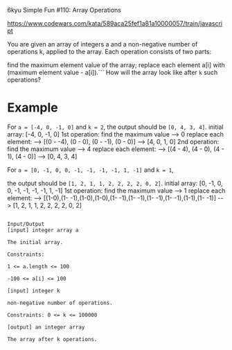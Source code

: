 6kyu Simple Fun #110: Array Operations

https://www.codewars.com/kata/589aca25fef1a81a10000057/train/javascript

You are given an array of integers a and a non-negative number of operations k, applied to the array. Each operation consists of two parts:

find the maximum element value of the array;
replace each element a[i] with (maximum element value - a[i]).```
How will the array look like after `k` such operations?

# Example

 For `a = [-4, 0, -1, 0]` and `k = 2`, the output should be `[0, 4, 3, 4]`.
initial array: [-4, 0, -1, 0] 1st operation: find the maximum value --> 0 replace each element: --> [(0 - -4), (0 - 0), (0 - -1), (0 - 0)] --> [4, 0, 1, 0] 2nd operation: find the maximum value --> 4 replace each element: --> [(4 - 4), (4 - 0), (4 - 1), (4 - 0)] --> [0, 4, 3, 4]

For `a = [0, -1, 0, 0, -1, -1, -1, -1, 1, -1]` and `k = 1`, 

the output should be `[1, 2, 1, 1, 2, 2, 2, 2, 0, 2]`.
initial array: [0, -1, 0, 0, -1, -1, -1, -1, 1, -1] 1st operation: find the maximum value --> 1 replace each element: --> [(1-0),(1- -1),(1-0),(1-0),(1- -1),(1- -1),(1- -1),(1- -1),(1-1),(1- -1)] --> [1, 2, 1, 1, 2, 2, 2, 2, 0, 2]

```

Input/Output
[input] integer array a

The initial array.

Constraints:

1 <= a.length <= 100

-100 <= a[i] <= 100

[input] integer k

non-negative number of operations.

Constraints: 0 <= k <= 100000

[output] an integer array

The array after k operations.